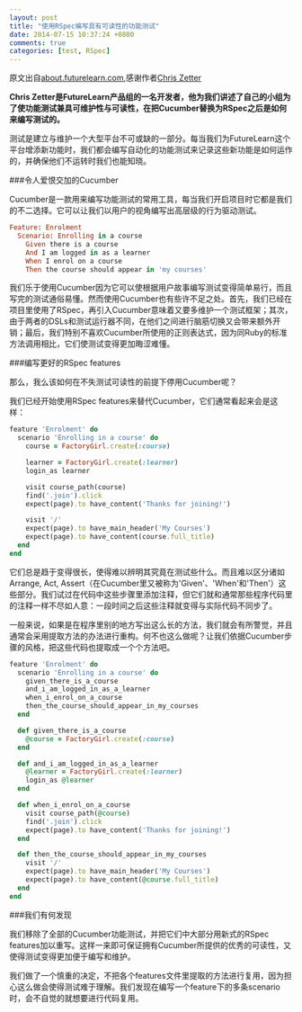 ```yaml
---
layout: post
title: "使用RSpec编写具有可读性的功能测试"
date: 2014-07-15 10:37:24 +0800
comments: true
categories: [test, RSpec]
---
```

原文出自[about.futurelearn.com](https://about.futurelearn.com/blog/how-we-write-readable-feature-tests-with-rspec/?utm_source=rubyweekly&utm_medium=email),感谢作者[Chris Zetter](https://www.futurelearn.com/profiles/1390)

**Chris Zetter是FutureLearn产品组的一名开发者，他为我们讲述了自己的小组为了使功能测试兼具可维护性与可读性，在把Cucumber替换为RSpec之后是如何来编写测试的。**

测试是建立与维护一个大型平台不可或缺的一部分。每当我们为FutureLearn这个平台增添新功能时，我们都会编写自动化的功能测试来记录这些新功能是如何运作的，并确保他们不运转时我们也能知晓。

###令人爱恨交加的Cucumber

Cucumber是一款用来编写功能测试的常用工具，每当我们开启项目时它都是我们的不二选择。它可以让我们以用户的视角编写出高层级的行为驱动测试。

``` ruby
Feature: Enrolment
  Scenario: Enrolling in a course
    Given there is a course
    And I am logged in as a learner
    When I enrol on a course
    Then the course should appear in 'my courses'
```

我们乐于使用Cucumber因为它可以使根据用户故事编写测试变得简单易行，而且写完的测试通俗易懂。然而使用Cucumber也有些许不足之处。首先，我们已经在项目里使用了RSpec，再引入Cucumber意味着又要多维护一个测试框架；其次，由于两者的DSLs和测试运行器不同，在他们之间进行脑筋切换又会带来额外开销；最后，我们特别不喜欢Cucumber所使用的正则表达式，因为同Ruby的标准方法调用相比，它们使测试变得更加晦涩难懂。

###编写更好的RSpec features

那么，我么该如何在不失测试可读性的前提下停用Cucumber呢？

我们已经开始使用RSpec features来替代Cucumber，它们通常看起来会是这样：

```ruby
feature 'Enrolment' do
  scenario 'Enrolling in a course' do
    course = FactoryGirl.create(:course)

    learner = FactoryGirl.create(:learner)
    login_as learner

    visit course_path(course)
    find('.join').click
    expect(page).to have_content('Thanks for joining!')

    visit '/'
    expect(page).to have_main_header('My Courses')
    expect(page).to have_content(course.full_title)
  end
end
```

它们总是趋于变得很长，使得难以辨明其究竟在测试些什么。而且难以区分诸如Arrange, Act, Assert（在Cucumber里又被称为'Given'、'When'和'Then'）这些部分。我们试过在代码中这些步骤里添加注释，但它们就和通常那些程序代码里的注释一样不尽如人意：一段时间之后这些注释就变得与实际代码不同步了。

一般来说，如果是在程序里别的地方写出这么长的方法，我们就会有所警觉，并且通常会采用提取方法的办法进行重构。何不也这么做呢？让我们依据Cucumber步骤的风格，把这些代码也提取成一个个方法吧。

```ruby
feature 'Enrolment' do
  scenario 'Enrolling in a course' do
    given_there_is_a_course
    and_i_am_logged_in_as_a_learner
    when_i_enrol_on_a_course
    then_the_course_should_appear_in_my_courses
  end

  def given_there_is_a_course
    @course = FactoryGirl.create(:course)
  end

  def and_i_am_logged_in_as_a_learner
    @learner = FactoryGirl.create(:learner)
    login_as @learner
  end

  def when_i_enrol_on_a_course
    visit course_path(@course)
    find('.join').click
    expect(page).to have_content('Thanks for joining!')
  end

  def then_the_course_should_appear_in_my_courses
    visit '/'
    expect(page).to have_main_header('My Courses')
    expect(page).to have_content(@course.full_title)
  end
end
```

###我们有何发现

我们移除了全部的Cucumber功能测试，并把它们中大部分用新式的RSpec features加以重写。这样一来即可保证拥有Cucumber所提供的优秀的可读性，又使得测试变得更加便于编写和维护。

我们做了一个慎重的决定，不把各个features文件里提取的方法进行复用，因为担心这么做会使得测试难于理解。我们发现在编写一个feature下的多条scenario时，会不自觉的就想要进行代码复用。